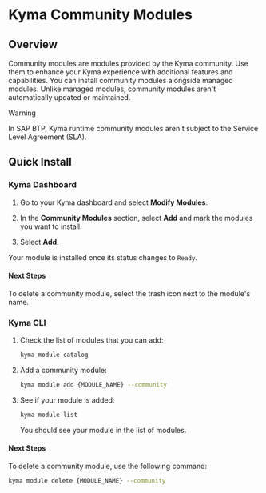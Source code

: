 # Kyma Community Modules

## Overview

Community modules are modules provided by the Kyma community. Use them to enhance your Kyma experience with additional features and capabilities. You can install community modules alongside managed modules. Unlike managed modules, community modules aren't automatically updated or maintained.

> [!WARNING]
> In SAP BTP, Kyma runtime community modules aren't subject to the Service Level Agreement (SLA).

## Quick Install

<!-- tabs:start -->

### **Kyma Dashboard**

1. Go to your Kyma dashboard and select **Modify Modules**.

2. In the **Community Modules** section, select **Add** and mark the modules you want to install.

3. Select **Add**.

Your module is installed once its status changes to `Ready`.

#### Next Steps

To delete a community module, select the trash icon next to the module's name.

### **Kyma CLI**

1. Check the list of modules that you can add:

    ```bash
    kyma module catalog
    ```

2. Add a community module:

    ```bash
    kyma module add {MODULE_NAME} --community
    ```

3. See if your module is added:

    ```bash
    kyma module list
    ```

    You should see your module in the list of modules.

#### Next Steps

To delete a community module, use the following command:

   ```bash
   kyma module delete {MODULE_NAME} --community
   ```

   <!-- tabs:end -->